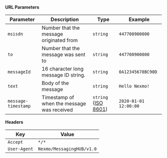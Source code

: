 **URL Parameters**

Parameter | Description | Type | Example
-- | -- | -- | --
`msisdn` | Number that the message originated from | `string` | `447700900000`
`to` | Number that the message was sent to | `string` | `447700900000`
`messageId` |16 character long message ID string. | `string` | `0A12345678BC90D`
`text` | Body of the message | `string` | `Hello Nexmo!`
`message-timestamp` | Timestamp of when the message was received | `string` ([ISO 8601](https://en.wikipedia.org/wiki/ISO_8601)) | `2020-01-01 12:00:00`

**Headers**

Key | Value
-- | --
`Accept` | `*/*`
`User-Agent` | `Nexmo/MessagingHUB/v1.0`
